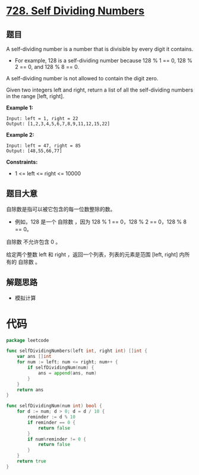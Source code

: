 # [728. Self Dividing Numbers](https://leetcode.com/problems/self-dividing-numbers/)

## 题目

A self-dividing number is a number that is divisible by every digit it contains.

- For example, 128 is a self-dividing number because 128 % 1 == 0, 128 % 2 == 0, and 128 % 8 == 0.

A self-dividing number is not allowed to contain the digit zero.

Given two integers left and right, return a list of all the self-dividing numbers in the range [left, right].

**Example 1:**

    Input: left = 1, right = 22
    Output: [1,2,3,4,5,6,7,8,9,11,12,15,22]

**Example 2:**

    Input: left = 47, right = 85
    Output: [48,55,66,77]

**Constraints:**

- 1 <= left <= right <= 10000

## 题目大意

自除数是指可以被它包含的每一位数整除的数。

- 例如，128 是一个 自除数 ，因为 128 % 1 == 0，128 % 2 == 0，128 % 8 == 0。

自除数 不允许包含 0 。

给定两个整数 left 和 right ，返回一个列表，列表的元素是范围 [left, right] 内所有的 自除数 。

## 解题思路

- 模拟计算

# 代码

```go
package leetcode

func selfDividingNumbers(left int, right int) []int {
	var ans []int
	for num := left; num <= right; num++ {
		if selfDividingNum(num) {
			ans = append(ans, num)
		}
	}
	return ans
}

func selfDividingNum(num int) bool {
	for d := num; d > 0; d = d / 10 {
		reminder := d % 10
		if reminder == 0 {
			return false
		}
		if num%reminder != 0 {
			return false
		}
	}
	return true
}
```

